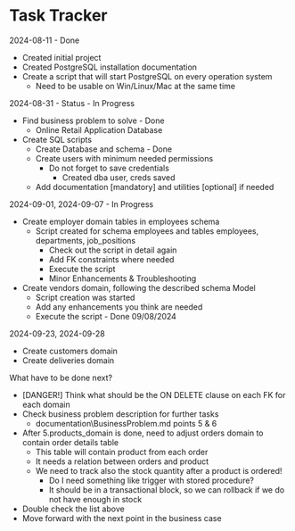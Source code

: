 # Task Tracker

2024-08-11 - Done

- Created initial project
- Created PostgreSQL installation documentation
- Create a script that will start PostgreSQL on every operation system
  - Need to be usable on Win/Linux/Mac at the same time

2024-08-31 - Status - In Progress

- Find business problem to solve - Done
  - Online Retail Application Database
- Create SQL scripts  
  - Create Database and schema - Done
  - Create users with minimum needed permissions
    - Do not forget to save credentials
      - Created dba user, creds saved
  - Add documentation [mandatory] and utilities [optional] if needed

2024-09-01, 2024-09-07 - In Progress

- Create employer domain tables in employees schema
  - Script created for schema employees and tables employees, departments, job_positions
    - Check out the script in detail again
    - Add FK constraints where needed
    - Execute the script
    - Minor Enhancements & Troubleshooting
- Create vendors domain, following the described schema Model
  - Script creation was started
  - Add any enhancements you think are needed
  - Execute the script - Done 09/08/2024

2024-09-23, 2024-09-28

- Create customers domain
- Create deliveries domain

What have to be done next?

- [DANGER!] Think what should be the ON DELETE clause on each FK for each domain
- Check business problem description for further tasks
  - documentation\BusinessProblem.md points 5 & 6
- After 5.products_domain is done, need to adjust orders domain to contain order details table
  - This table will contain product from each order
  - It needs a relation between orders and product
  - We need to track also the stock quantity after a product is ordered!
    - Do I need something like trigger with stored procedure?
    - It should be in a transactional block, so we can rollback if we do not have enough in stock  
- Double check the list above
- Move forward with the next point in the business case
